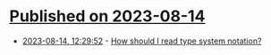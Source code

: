 # [Published on 2023-08-14](index.md)

* [2023-08-14, 12:29:52](https://lobste.rs/s/11k4ri/how_should_i_read_type_system_notation) - [How should I read type system notation?](https://langdev.stackexchange.com/questions/2692/how-should-i-read-type-system-notation)
